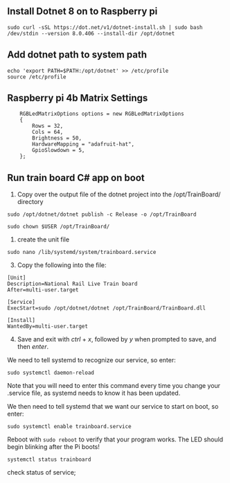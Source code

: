## Install Dotnet 8 on to Raspberry pi 

```
sudo curl -sSL https://dot.net/v1/dotnet-install.sh | sudo bash /dev/stdin --version 8.0.406 --install-dir /opt/dotnet
```

## Add dotnet path to system path

```
echo 'export PATH=$PATH:/opt/dotnet' >> /etc/profile
source /etc/profile
```

## Raspberry pi 4b Matrix Settings

```
    RGBLedMatrixOptions options = new RGBLedMatrixOptions
    {
        Rows = 32,
        Cols = 64,
        Brightness = 50,
        HardwareMapping = "adafruit-hat",
        GpioSlowdown = 5,
    };
```

## Run train board C# app on boot
1) Copy over the output file of the dotnet project into the /opt/TrainBoard/ directory

```
sudo /opt/dotnet/dotnet publish -c Release -o /opt/TrainBoard
```

```
sudo chown $USER /opt/TrainBoard/
```

1) create the unit file
```
sudo nano /lib/systemd/system/trainboard.service
```
3) Copy the following into the file:
```
[Unit]
Description=National Rail Live Train board
After=multi-user.target

[Service]
ExecStart=sudo /opt/dotnet/dotnet /opt/TrainBoard/TrainBoard.dll

[Install]
WantedBy=multi-user.target

```

4) Save and exit with _ctrl_ + _x_, followed by _y_ when prompted to save, and then _enter_.

We need to tell systemd to recognize our service, so enter:

```
sudo systemctl daemon-reload
```

Note that you will need to enter this command every time you change your .service file, as systemd needs to know it has been updated.

We then need to tell systemd that we want our service to start on boot, so enter:

```
sudo systemctl enable trainboard.service
```

Reboot with `sudo reboot` to verify that your program works. The LED should begin blinking after the Pi boots!

```
systemctl status trainboard
```
check status of service;

